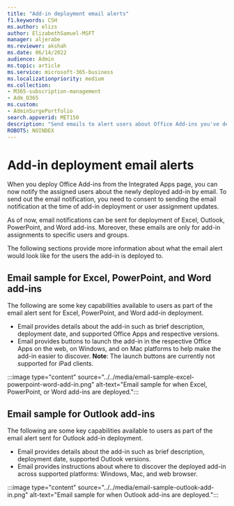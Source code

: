 ```yaml
---
title: "Add-in deployment email alerts"
f1.keywords: CSH
ms.author: elizs
author: ElizabethSamuel-MSFT
manager: aljerabe
ms.reviewer: akshah
ms.date: 06/14/2022
audience: Admin
ms.topic: article
ms.service: microsoft-365-business
ms.localizationpriority: medium
ms.collection:
- M365-subscription-management
- Adm_O365
ms.custom:
- AdminSurgePortfolio
search.appverid: MET150
description: "Send emails to alert users about Office Add-ins you've deployed to them from the Integrated Apps page."
ROBOTS: NOINDEX
---
```


# Add-in deployment email alerts

When you deploy Office Add-ins from the Integrated Apps page, you can now notify the assigned users about the newly deployed add-in by email. To send out the email notification, you need to consent to sending the email notification at the time of add-in deployment or user assignment updates.

As of now, email notifications can be sent for deployment of Excel, Outlook, PowerPoint, and Word add-ins. Moreover, these emails are only for add-in assignments to specific users and groups.

The following sections provide more information about what the email alert would look like for the users the add-in is deployed to.

## Email sample for Excel, PowerPoint, and Word add-ins

The following are some key capabilities available to users as part of the email alert sent for Excel, PowerPoint, and Word add-in deployment.

- Email provides details about the add-in such as brief description, deployment date, and supported Office Apps and respective versions.
- Email provides buttons to launch the add-in in the respective Office Apps on the web, on Windows, and on Mac platforms to help make the add-in easier to discover. **Note**: The launch buttons are currently not supported for iPad clients.

:::image type="content" source="../../media/email-sample-excel-powerpoint-word-add-in.png" alt-text="Email sample for when Excel, PowerPoint, or Word add-ins are deployed.":::

## Email sample for Outlook add-ins

The following are some key capabilities available to users as part of the email alert sent for Outlook add-in deployment.

- Email provides details about the add-in such as brief description, deployment date, supported Outlook versions.
- Email provides instructions about where to discover the deployed add-in across supported platforms: Windows, Mac, and web browser.

:::image type="content" source="../../media/email-sample-outlook-add-in.png" alt-text="Email sample for when Outlook add-ins are deployed.":::
